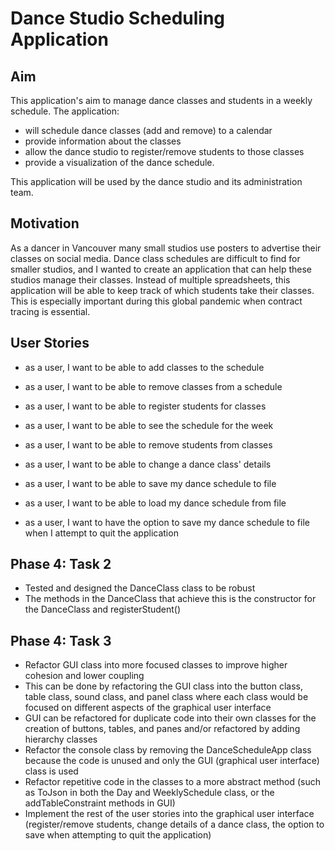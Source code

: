 # Dance Studio Scheduling Application

## Aim
This application's aim to manage dance classes and students in a weekly schedule.
The application:
 - will schedule dance classes (add and remove) to a calendar 
 - provide information about the classes
 - allow the dance studio to register/remove students to those classes
  - provide a visualization of the dance schedule. 

This application will be used by the dance studio and its administration team.
## Motivation
As a dancer in Vancouver many small studios use posters to advertise their classes on social media. Dance class
schedules are difficult to find for smaller studios, and I wanted to create an application that can help these studios 
manage their classes. Instead of multiple spreadsheets, this application will be able to keep track of which students
take their classes. This is especially important during this global pandemic when contract tracing is essential.

## User Stories
- as a user, I want to be able to add classes to the schedule
- as a user, I want to be able to remove classes from a schedule
- as a user, I want to be able to register students for classes
- as a user, I want to be able to see the schedule for the week
- as a user, I want to be able to remove students from classes
- as a user, I want to be able to change a dance class' details

- as a user, I want to be able to save my dance schedule to file
- as a user, I want to be able to load my dance schedule from file
- as a user, I want to have the option to save my dance schedule to file when I attempt to quit the application

## Phase 4: Task 2
- Tested and designed the DanceClass class to be robust
- The methods in the DanceClass that achieve this is the constructor for the DanceClass and registerStudent()

## Phase 4: Task 3
- Refactor GUI class into more focused classes to improve higher cohesion and lower coupling
- This can be done by refactoring the GUI class into the button class, table class, sound class, and panel class
 where each class would be focused on different aspects of the graphical user interface
- GUI can be refactored for duplicate code into their own classes for the creation of buttons, tables, and panes
 and/or refactored by adding hierarchy classes
- Refactor the console class by removing the DanceScheduleApp class because the code is unused and only the GUI 
(graphical user interface) class is used
- Refactor repetitive code in the classes to a more abstract method (such as ToJson in both the Day and WeeklySchedule
 class, or the addTableConstraint methods in GUI)
- Implement the rest of the user stories into the graphical user interface (register/remove students, change details 
of a dance class, the option to save when attempting to quit the application)

